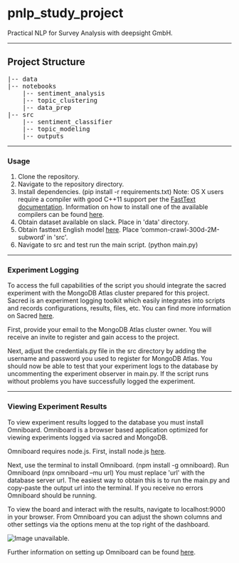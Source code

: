 # pnlp_study_project
Practical NLP for Survey Analysis with deepsight GmbH.
***

## Project Structure

<pre>
|-- data
|-- notebooks
    |-- sentiment_analysis
    |-- topic_clustering
    |-- data_prep
|-- src
    |-- sentiment_classifier
    |-- topic_modeling
    |-- outputs
</pre>
***

### Usage
1. Clone the repository.
2. Navigate to the repository directory.
3. Install dependencies. (pip install -r requirements.txt) Note: OS X users require a compiler with good C++11 support per the [FastText documentation](https://fasttext.cc/docs/en/support.html). Information on how to install one of the available compilers can be found [here](https://www.ics.uci.edu/~pattis/common/handouts/macclion/clang.html).
4. Obtain dataset available on slack. Place in 'data' directory.
5. Obtain fasttext English model [here](https://fasttext.cc/docs/en/english-vectors.html). Place ‘common-crawl-300d-2M-subword’ in 'src'.
6. Navigate to src and test run the main script. (python main.py)
***

### Experiment Logging
To access the full capabilities of the script you should integrate the sacred experiment with the MongoDB Atlas cluster prepared for this project. Sacred is an experiment logging toolkit which easily integrates into scripts and records configurations, results, files, etc. You can find more information on Sacred [here](https://sacred.readthedocs.io/en/stable/).

First, provide your email to the MongoDB Atlas cluster owner. You will receive an invite to register and gain access to the project.

Next, adjust the credentials.py file in the src directory by adding the username and password you used to register for MongoDB Atlas. You should now be able to test that your experiment logs to the database by uncommenting the experiment observer in main.py. If the script runs without problems you have successfully logged the experiment.
***

### Viewing Experiment Results
To view experiment results logged to the database you must install Omniboard. Omniboard is a browser based application optimized for viewing experiments logged via sacred and MongoDB.

Omniboard requires node.js. First, install node.js [here](https://nodejs.org/en/download/ ).

Next, use the terminal to install Omniboard. (npm install -g omniboard).
Run Omniboard (npx omniboard –mu url) You must replace 'url' with the database server url. The easiest way to obtain this is to run the main.py and copy-paste the output url into the terminal. If you receive no errors Omniboard should be running.

To view the board and interact with the results, navigate to localhost:9000 in your browser. From Omniboard you can adjust the shown columns and other settings via the options menu at the top right of the dashboard.

![Image unavailable.](https://raw.githubusercontent.com/vivekratnavel/omniboard/master/docs/assets/screenshots/table.png)

Further information on setting up Omniboard can be found [here](https://vivekratnavel.github.io/omniboard/#/quick-start).

